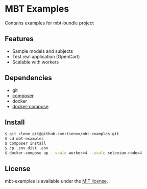 # MBT Examples
Contains examples for mbt-bundle project

## Features
- Sample models and subjects
- Test real application (OpenCart)
- Scalable with workers

## Dependencies

- git
- [composer](https://getcomposer.org/download/)
- docker
- [docker-compose](https://docs.docker.com/compose/)

## Install

```bash
$ git clone git@github.com:tienvx/mbt-examples.git
$ cd mbt-examples
$ composer install
$ cp .env.dist .env
$ docker-compose up --scale worker=4 --scale selenium-node=4
```

## License
mbt-examples is available under the [MIT license](LICENSE).
